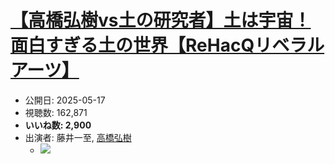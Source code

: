 # [【高橋弘樹vs土の研究者】土は宇宙！面白すぎる土の世界【ReHacQリベラルアーツ】](https://www.youtube.com/watch?v=AcYETOEE7E0)
-   公開日: 2025-05-17
-   視聴数: 162,871
-   **いいね数: 2,900**
-   出演者: 藤井一至, [高橋弘樹](/rehacq_fan/people/高橋弘樹 "wikilink")
    - [![](https://img.youtube.com/vi/AcYETOEE7E0/hqdefault.jpg)](https://www.youtube.com/watch?v=AcYETOEE7E0)
